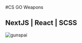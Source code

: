 #CS GO Weapons

## NextJS | React | SCSS

![gunspai](https://user-images.githubusercontent.com/86119976/150894137-4cc4b1c9-2eee-4b62-8ee1-57b8fa493945.jpg)
